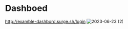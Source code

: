 # Dashboed
http://examble-dashbord.surge.sh/login
![2023-06-23 (2)](https://github.com/amira-ahmed2/dashbord/assets/106966309/41e64aba-1db3-490a-9c99-5b3f4bc1fb90)

